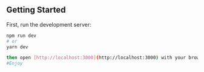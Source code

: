 ## Getting Started

First, run the development server:

```bash
npm run dev
# or
yarn dev

then open [http://localhost:3000](http://localhost:3000) with your browser to see the result.
#Enjoy

